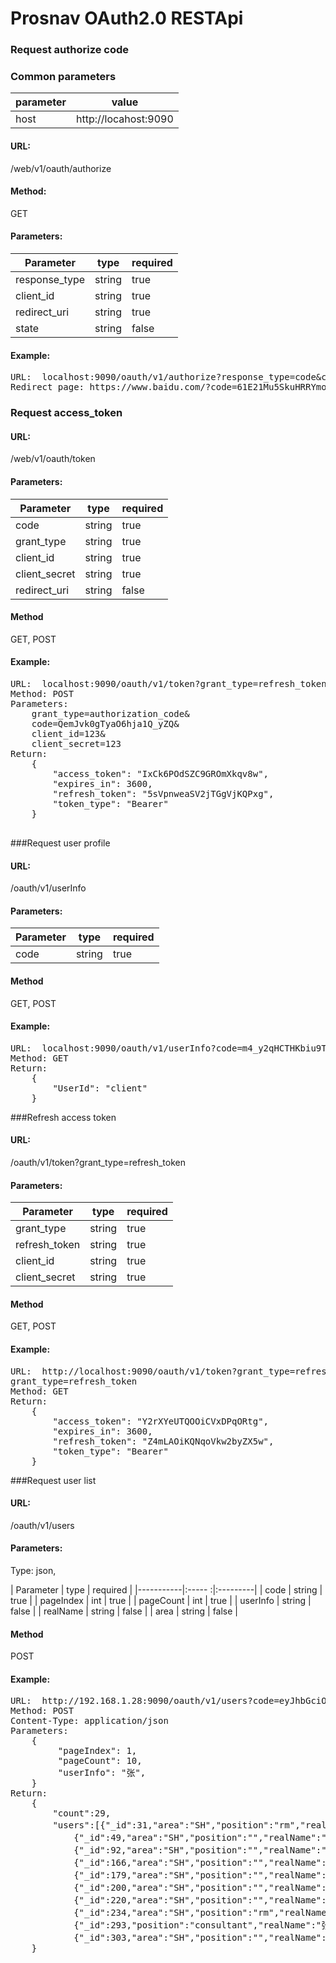 # Prosnav OAuth2.0 RESTApi

### Request authorize code 
### Common parameters
parameter | value
-- | --
host | http://locahost:9090

#### URL: 
/web/v1/oauth/authorize

#### Method:
GET

#### Parameters:

| Parameter     |  type  | required |
|---------------|:------:|----------|
| response_type | string | true     |
| client_id     | string | true     |
| redirect_uri  | string | true     |
| state         | string | false    |

#### Example:

<pre>
URL:  localhost:9090/oauth/v1/authorize?response_type=code&client_id=123&redirect_uri=http%3A%2F%2Fhuaban.com%2F   
Redirect page: https://www.baidu.com/?code=61E21Mu5SkuHRRYmou9VvQ&state=
</pre>

### Request access_token

#### URL: 
/web/v1/oauth/token

#### Parameters:

| Parameter     |  type  | required |
|---------------|:------:|----------|
| code          | string | true     |
| grant_type    | string | true     |
| client_id     | string | true     |
| client_secret | string | true     |
| redirect_uri  | string | false    |
    
#### Method

GET, POST

#### Example:

<pre>
URL:  localhost:9090/oauth/v1/token?grant_type=refresh_token
Method: POST
Parameters: 
    grant_type=authorization_code&
    code=QemJvk0gTyaO6hja1Q_yZQ&
    client_id=123&
    client_secret=123
Return:
    {
        "access_token": "IxCk6POdSZC9GROmXkqv8w",
        "expires_in": 3600,
        "refresh_token": "5sVpnweaSV2jTGgVjKQPxg",
        "token_type": "Bearer"
    }

</pre>

###Request user profile

#### URL: 
/oauth/v1/userInfo

#### Parameters:

| Parameter     |  type  | required |
|---------------|:------:|----------|
| code          | string | true     |
    
#### Method

GET, POST

#### Example:

<pre>
URL:  localhost:9090/oauth/v1/userInfo?code=m4_y2qHCTHKbiu9TKwtc-g
Method: GET
Return:
    {
        "UserId": "client"
    }
</pre>

###Refresh access token

#### URL: 
/oauth/v1/token?grant_type=refresh_token

#### Parameters:

| Parameter     |  type  | required |
|---------------|:------:|----------|
| grant_type    | string | true     |
| refresh_token | string | true     |
| client_id     | string | true     |
| client_secret | string | true     |
    
#### Method

GET, POST

#### Example:

<pre>
URL:  http://localhost:9090/oauth/v1/token?grant_type=refresh_token&refresh_token=rFG4v6jYSRavXXurEC1Zyg&client_id=client&client_secret=client
grant_type=refresh_token
Method: GET
Return:
    {
        "access_token": "Y2rXYeUTQOOiCVxDPqORtg",
        "expires_in": 3600,
        "refresh_token": "Z4mLAOiKQNqoVkw2byZX5w",
        "token_type": "Bearer"
    }
</pre>

###Request user list

#### URL: 
/oauth/v1/users

#### Parameters:
Type: json,

| Parameter | type   | required |
|-----------|:----- :|:---------|
| code      | string | true     |
| pageIndex | int    | true     |
| pageCount | int    | true     |
| userInfo  | string | false    |
| realName  | string | false    |
| area      | string | false    |
    
#### Method

POST

#### Example:

<pre>
URL:  http://192.168.1.28:9090/oauth/v1/users?code=eyJhbGciOiJIUzI1NiIsInR5cCI6IkpXVCJ9.eyJhdWQiOiJ0YW55dWFuIiwiY2lkIjoiMTIzIiwiZXhwIjoxNDY0ODMzODA1fQ.Oh68SYwHkHqm0eWQQmENcLYY9mp5EVxSsykwv0LVDyo
Method: POST
Content-Type: application/json
Parameters: 
    {
         "pageIndex": 1,
         "pageCount": 10,
         "userInfo": "张",
    }
Return:
    {
        "count":29,
        "users":[{"_id":31,"area":"SH","position":"rm","realName":"张勇"},
            {"_id":49,"area":"SH","position":"","realName":"张羽"},
            {"_id":92,"area":"SH","position":"","realName":"张元元"},
            {"_id":166,"area":"SH","position":"","realName":"机构合作-张福钢"},
            {"_id":179,"area":"SH","position":"","realName":"渠道-张福钢"},
            {"_id":200,"area":"SH","position":"","realName":"张霞雯"},
            {"_id":220,"area":"SH","position":"","realName":"张艺琼"},
            {"_id":234,"area":"SH","position":"rm","realName":"张海霞"},
            {"_id":293,"position":"consultant","realName":"张译尹"},
            {"_id":303,"area":"SH","position":"","realName":"张琦"}]
    }
</pre>



